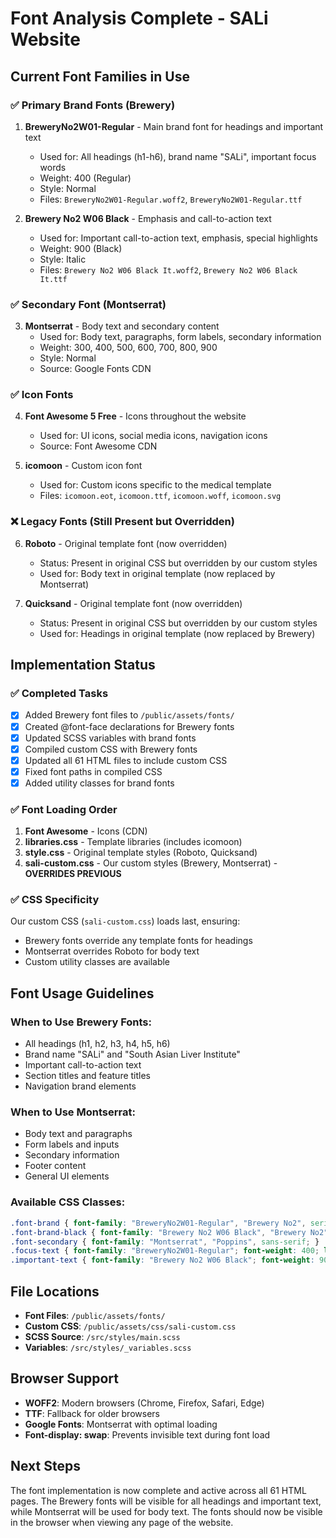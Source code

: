 # Font Analysis Complete - SALi Website

## Current Font Families in Use

### ✅ **Primary Brand Fonts (Brewery)**
1. **BreweryNo2W01-Regular** - Main brand font for headings and important text
   - Used for: All headings (h1-h6), brand name "SALi", important focus words
   - Weight: 400 (Regular)
   - Style: Normal
   - Files: `BreweryNo2W01-Regular.woff2`, `BreweryNo2W01-Regular.ttf`

2. **Brewery No2 W06 Black** - Emphasis and call-to-action text
   - Used for: Important call-to-action text, emphasis, special highlights
   - Weight: 900 (Black)
   - Style: Italic
   - Files: `Brewery No2 W06 Black It.woff2`, `Brewery No2 W06 Black It.ttf`

### ✅ **Secondary Font (Montserrat)**
3. **Montserrat** - Body text and secondary content
   - Used for: Body text, paragraphs, form labels, secondary information
   - Weight: 300, 400, 500, 600, 700, 800, 900
   - Style: Normal
   - Source: Google Fonts CDN

### ✅ **Icon Fonts**
4. **Font Awesome 5 Free** - Icons throughout the website
   - Used for: UI icons, social media icons, navigation icons
   - Source: Font Awesome CDN

5. **icomoon** - Custom icon font
   - Used for: Custom icons specific to the medical template
   - Files: `icomoon.eot`, `icomoon.ttf`, `icomoon.woff`, `icomoon.svg`

### ❌ **Legacy Fonts (Still Present but Overridden)**
6. **Roboto** - Original template font (now overridden)
   - Status: Present in original CSS but overridden by our custom styles
   - Used for: Body text in original template (now replaced by Montserrat)

7. **Quicksand** - Original template font (now overridden)
   - Status: Present in original CSS but overridden by our custom styles
   - Used for: Headings in original template (now replaced by Brewery)

## Implementation Status

### ✅ **Completed Tasks**
- [x] Added Brewery font files to `/public/assets/fonts/`
- [x] Created @font-face declarations for Brewery fonts
- [x] Updated SCSS variables with brand fonts
- [x] Compiled custom CSS with Brewery fonts
- [x] Updated all 61 HTML files to include custom CSS
- [x] Fixed font paths in compiled CSS
- [x] Added utility classes for brand fonts

### ✅ **Font Loading Order**
1. **Font Awesome** - Icons (CDN)
2. **libraries.css** - Template libraries (includes icomoon)
3. **style.css** - Original template styles (Roboto, Quicksand)
4. **sali-custom.css** - Our custom styles (Brewery, Montserrat) - **OVERRIDES PREVIOUS**

### ✅ **CSS Specificity**
Our custom CSS (`sali-custom.css`) loads last, ensuring:
- Brewery fonts override any template fonts for headings
- Montserrat overrides Roboto for body text
- Custom utility classes are available

## Font Usage Guidelines

### **When to Use Brewery Fonts:**
- All headings (h1, h2, h3, h4, h5, h6)
- Brand name "SALi" and "South Asian Liver Institute"
- Important call-to-action text
- Section titles and feature titles
- Navigation brand elements

### **When to Use Montserrat:**
- Body text and paragraphs
- Form labels and inputs
- Secondary information
- Footer content
- General UI elements

### **Available CSS Classes:**
```css
.font-brand { font-family: "BreweryNo2W01-Regular", "Brewery No2", serif; }
.font-brand-black { font-family: "Brewery No2 W06 Black", "Brewery No2", serif; }
.font-secondary { font-family: "Montserrat", "Poppins", sans-serif; }
.focus-text { font-family: "BreweryNo2W01-Regular"; font-weight: 400; letter-spacing: -0.01em; }
.important-text { font-family: "Brewery No2 W06 Black"; font-weight: 900; font-style: italic; }
```

## File Locations
- **Font Files**: `/public/assets/fonts/`
- **Custom CSS**: `/public/assets/css/sali-custom.css`
- **SCSS Source**: `/src/styles/main.scss`
- **Variables**: `/src/styles/_variables.scss`

## Browser Support
- **WOFF2**: Modern browsers (Chrome, Firefox, Safari, Edge)
- **TTF**: Fallback for older browsers
- **Google Fonts**: Montserrat with optimal loading
- **Font-display: swap**: Prevents invisible text during font load

## Next Steps
The font implementation is now complete and active across all 61 HTML pages. The Brewery fonts will be visible for all headings and important text, while Montserrat will be used for body text. The fonts should now be visible in the browser when viewing any page of the website.
